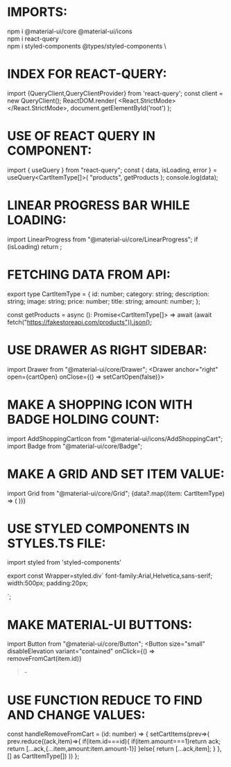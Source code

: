 # IMPORTS:
npm i @material-ui/core @material-ui/icons \
npm i react-query \
npm i styled-components @types/styled-components \


# INDEX FOR REACT-QUERY:
import {QueryClient,QueryClientProvider} from 'react-query';
const client = new QueryClient();
ReactDOM.render(
<React.StrictMode>
<QueryClientProvider client={client}><App /></QueryClientProvider>
</React.StrictMode>,
document.getElementById('root')
);


# USE OF REACT QUERY IN COMPONENT:
import { useQuery } from "react-query";
const { data, isLoading, error } = useQuery<CartItemType[]>(
"products",
getProducts
);
console.log(data);


# LINEAR PROGRESS BAR WHILE LOADING:
import LinearProgress from "@material-ui/core/LinearProgress";
if (isLoading) return <LinearProgress />;


# FETCHING DATA FROM API:
export type CartItemType = {
id: number;
category: string;
description: string;
image: string;
price: number;
title: string;
amount: number;
};

const getProducts = async (): Promise<CartItemType[]> =>
await (await fetch("https://fakestoreapi.com/products")).json();


# USE DRAWER AS RIGHT SIDEBAR:
import Drawer from "@material-ui/core/Drawer";
<Drawer anchor="right" open={cartOpen} onClose={() => setCartOpen(false)}>
<Cart
          cartItems={cartItems}
          addToCart={handleAddToCart}
          removeFromCart={handleRemoveFromCart}
        />
</Drawer>


# MAKE A SHOPPING ICON WITH BADGE HOLDING COUNT:
import AddShoppingCartIcon from "@material-ui/icons/AddShoppingCart";
import Badge from "@material-ui/core/Badge";
<Badge badgeContent={getTotalItems(cartItems)} color="error">
<AddShoppingCartIcon />
</Badge>


# MAKE A GRID AND SET ITEM VALUE:
import Grid from "@material-ui/core/Grid";
<Grid container spacing={3}>
{data?.map((item: CartItemType) => (
<Grid item key={item.id} xs={12} sm={4}>
<Item item={item} handleAddToCart={handleAddToCart} />
</Grid>
))}
</Grid>


# USE STYLED COMPONENTS IN STYLES.TS FILE:
import styled from 'styled-components'

export const Wrapper=styled.div`
font-family:Arial,Helvetica,sans-serif;
width:500px;
padding:20px;

`;


# MAKE MATERIAL-UI BUTTONS:
import Button from "@material-ui/core/Button";
<Button
size="small"
disableElevation
variant="contained"
onClick={() => removeFromCart(item.id)}
> -</Button>


# USE FUNCTION REDUCE TO FIND AND CHANGE VALUES:
const handleRemoveFromCart = (id: number) => {
setCartItems(prev=>(
prev.reduce((ack,item)=>{
if(item.id===id){
if(item.amount===1)return ack;
return [...ack,{...item,amount:item.amount-1}]
}else{
return [...ack,item];
}
},[] as CartItemType[])
))
};
